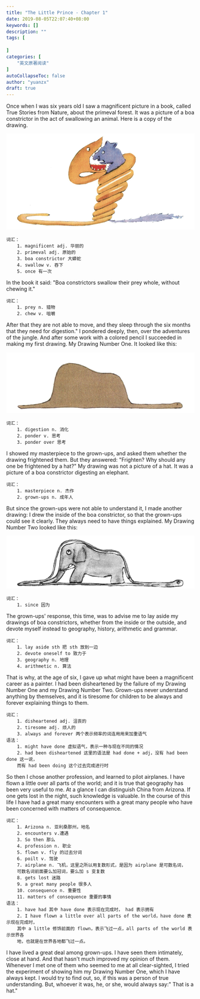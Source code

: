 ```yaml
---
title: "The Little Prince - Chapter 1"
date: 2019-08-05T22:07:40+08:00
keywords: []
description: ""
tags: [

]
categories: [
    "英文原著阅读"
]
autoCollapseToc: false
author: "yuanzx"
draft: true
---
```


Once when I was six years old I saw a magnificent picture in a book, called True Stories from Nature, about the primeval forest. It was a picture of a boa constrictor in the act of swallowing an animal. Here is a copy of the drawing. 

![swallowing an animal](/media/learnEnglish/1.png)

```
词汇：
    1. magnificent adj. 华丽的
    2. primeval adj. 原始的
    3. boa constrictor 大蟒蛇
    4. swallow v. 吞下
    5. once 有一次
```

In the book it said: "Boa constrictors swallow their prey whole, without chewing it."

```
词汇：
    1. prey n. 猎物
    2. chew v. 咀嚼
```

After that they are not able to move, and they sleep through the six months that they need for digestion." I pondered deeply, then, over the adventures of the jungle. And after some work with a colored pencil I succeeded in making my first drawing. My Drawing Number One. It looked like this: 

![like this](/media/learnEnglish/2.png)

```
词汇：
    1. digestion n. 消化
    2. ponder v. 思考
    3. ponder over 思考
```

I showed my masterpiece to the grown-ups, and asked them whether the drawing frightened them. But they answered: "Frighten? Why should any one be frightened by a hat?" My drawing was not a picture of a hat. It was a picture of a boa constrictor digesting an elephant.

```
词汇：
    1. masterpiece n. 杰作
    2. grown-ups n. 成年人
```

But since the grown-ups were not able to understand it, I made another drawing: I drew the inside of the boa constrictor, so that the grown-ups could see it clearly. They always need to have things explained. My Drawing Number Two looked like this: 

![like this](/media/learnEnglish/3.png)

```
词汇：
    1. since 因为
```

The grown-ups' response, this time, was to advise me to lay aside my drawings of boa constrictors, whether from the inside or the outside, and devote myself instead to geography, history, arithmetic and grammar.

```
词汇：
    1. lay aside sth 把 sth 放到一边
    2. devote oneself to 致力于
    3. geography n. 地理
    4. arithmetic n. 算法
```

That is why, at the age of six, I gave up what might have been a magnificent career as a painter. I had been disheartened by the failure of my Drawing Number One and my Drawing Number Two. Grown-ups never understand anything by themselves, and it is tiresome for children to be always and forever explaining things to them.

```
词汇：
    1. disheartened adj. 沮丧的
    2. tiresome adj. 烦人的 
    3. always and forever 两个表示频率的词连用用来加重语气
语法：
    1. might have done 虚拟语气，表示一种与现在不同的情况
    2. had been disheartened 这里的语法是 had done + adj，没有 had been done 这一说，
    而有 had been doing 这个过去完成进行时
```

So then I chose another profession, and learned to pilot airplanes. I have flown a little over all parts of the world; and it is true that geography has been very useful to me. At a glance I can distinguish China from Arizona. If one gets lost in the night, such knowledge is valuable. In the course of this life I have had a great many encounters with a great many people who have been concerned with matters of consequence.

```
词汇：
    1. Arizona n. 亚利桑那州，地名
    2. encounters v.遭遇
    3. So then 那么
    4. profession n. 职业
    5. flown v. fly 的过去分词
    6. poilt v. 驾驶
    7. airplane n. 飞机，这里之所以用复数形式，是因为 airplane 是可数名词，
    可数名词前面要么加冠词，要么加 s 变复数
    8. gets lost 迷路
    9. a great many people 很多人
    10. consequence n. 重要性
    11. matters of consequence 重要的事情
语法：
    1. have had 其中 have done 表示现在完成时， had 表示拥有
    2. I have flown a little over all parts of the world，have done 表示现在完成时，
    其中 a little 修饰前面的 flown，表示飞过一点，all parts of the world 表示世界各
    地，也就是在世界各地都飞过一点。
```

I have lived a great deal among grown-ups. I have seen them intimately, close at hand. And that hasn't much improved my opinion of them. Whenever I met one of them who seemed to me at all clear-sighted, I tried the experiment of showing him my Drawing Number One, which I have always kept. I would try to find out, so, if this was a person of true understanding. But, whoever it was, he, or she, would always say:" That is a hat."